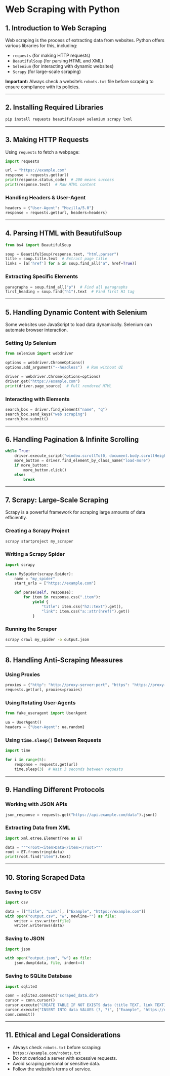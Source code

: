 # Web Scraping with Python

## 1. Introduction to Web Scraping
Web scraping is the process of extracting data from websites. Python offers various libraries for this, including:
- `requests` (for making HTTP requests)
- `BeautifulSoup` (for parsing HTML and XML)
- `Selenium` (for interacting with dynamic websites)
- `Scrapy` (for large-scale scraping)

**Important:** Always check a website’s `robots.txt` file before scraping to ensure compliance with its policies.

---

## 2. Installing Required Libraries
```sh
pip install requests beautifulsoup4 selenium scrapy lxml
```

---

## 3. Making HTTP Requests
Using `requests` to fetch a webpage:
```python
import requests

url = "https://example.com"
response = requests.get(url)
print(response.status_code)  # 200 means success
print(response.text)  # Raw HTML content
```

### Handling Headers & User-Agent
```python
headers = {"User-Agent": "Mozilla/5.0"}
response = requests.get(url, headers=headers)
```

---

## 4. Parsing HTML with BeautifulSoup
```python
from bs4 import BeautifulSoup

soup = BeautifulSoup(response.text, "html.parser")
title = soup.title.text  # Extract page title
links = [a['href'] for a in soup.find_all("a", href=True)]
```

### Extracting Specific Elements
```python
paragraphs = soup.find_all("p")  # Find all paragraphs
first_heading = soup.find("h1").text  # Find first H1 tag
```

---

## 5. Handling Dynamic Content with Selenium
Some websites use JavaScript to load data dynamically. Selenium can automate browser interaction.

### Setting Up Selenium
```python
from selenium import webdriver

options = webdriver.ChromeOptions()
options.add_argument("--headless")  # Run without UI

driver = webdriver.Chrome(options=options)
driver.get("https://example.com")
print(driver.page_source)  # Full rendered HTML
```

### Interacting with Elements
```python
search_box = driver.find_element("name", "q")
search_box.send_keys("web scraping")
search_box.submit()
```

---

## 6. Handling Pagination & Infinite Scrolling
```python
while True:
    driver.execute_script("window.scrollTo(0, document.body.scrollHeight);")
    more_button = driver.find_element_by_class_name("load-more")
    if more_button:
        more_button.click()
    else:
        break
```

---

## 7. Scrapy: Large-Scale Scraping
Scrapy is a powerful framework for scraping large amounts of data efficiently.

### Creating a Scrapy Project
```sh
scrapy startproject my_scraper
```

### Writing a Scrapy Spider
```python
import scrapy

class MySpider(scrapy.Spider):
    name = "my_spider"
    start_urls = ["https://example.com"]

    def parse(self, response):
        for item in response.css(".item"):
            yield {
                "title": item.css("h2::text").get(),
                "link": item.css("a::attr(href)").get()
            }
```

### Running the Scraper
```sh
scrapy crawl my_spider -o output.json
```

---

## 8. Handling Anti-Scraping Measures
### Using Proxies
```python
proxies = {"http": "http://proxy-server:port", "https": "https://proxy-server:port"}
requests.get(url, proxies=proxies)
```

### Using Rotating User-Agents
```python
from fake_useragent import UserAgent

ua = UserAgent()
headers = {"User-Agent": ua.random}
```

### Using `time.sleep()` Between Requests
```python
import time

for i in range(5):
    response = requests.get(url)
    time.sleep(3)  # Wait 3 seconds between requests
```

---

## 9. Handling Different Protocols
### Working with JSON APIs
```python
json_response = requests.get("https://api.example.com/data").json()
```

### Extracting Data from XML
```python
import xml.etree.ElementTree as ET

data = """<root><item>Data</item></root>"""
root = ET.fromstring(data)
print(root.find("item").text)
```

---

## 10. Storing Scraped Data
### Saving to CSV
```python
import csv

data = [["Title", "Link"], ["Example", "https://example.com"]]
with open("output.csv", "w", newline="") as file:
    writer = csv.writer(file)
    writer.writerows(data)
```

### Saving to JSON
```python
import json

with open("output.json", "w") as file:
    json.dump(data, file, indent=4)
```

### Saving to SQLite Database
```python
import sqlite3

conn = sqlite3.connect("scraped_data.db")
cursor = conn.cursor()
cursor.execute("CREATE TABLE IF NOT EXISTS data (title TEXT, link TEXT)")
cursor.execute("INSERT INTO data VALUES (?, ?)", ("Example", "https://example.com"))
conn.commit()
```

---

## 11. Ethical and Legal Considerations
- Always check `robots.txt` before scraping: `https://example.com/robots.txt`
- Do not overload a server with excessive requests.
- Avoid scraping personal or sensitive data.
- Follow the website’s terms of service.
